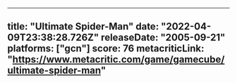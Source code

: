
---
title: "Ultimate Spider-Man"
date: "2022-04-09T23:38:28.726Z"
releaseDate: "2005-09-21"
platforms: ["gcn"]
score: 76
metacriticLink: "https://www.metacritic.com/game/gamecube/ultimate-spider-man"
---
